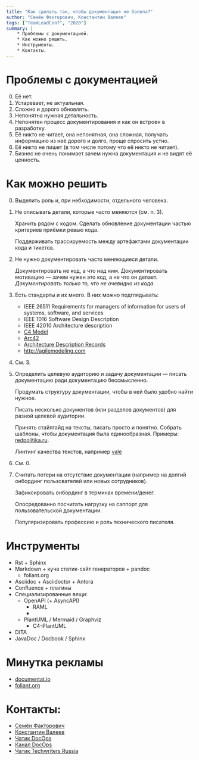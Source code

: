 ```yaml
---
title: "Как сделать так, чтобы документация не болела?"
author: "Семён Факторович, Константин Валеев"
tags: ["TeamLeadConf", "2020"]
summary: |
    * Проблемы с документацией.
    * Как можно решить.
    * Инструменты.
    * Контакты.
---
```


# Проблемы с документацией

0. Её нет.
1. Устаревает, не актуальная.
2. Сложно и дорого обновлять.
3. Непонятна нужная детальность.
4. Непонятен процесс документирования и как он встроен в разработку.
5. Её никто не читает, она непонятная, она сложная, получать информацию из неё дорого и долго, проще спросить устно.
6. Её никто не пишет (в том числе потому что её никто не читает).
7. Бизнес не очень понимает зачем нужна документация и не видят её ценность.

# Как можно решить

0. Выделить роль и, при небходимости, отдельного человека.

1. Не описывать детали, которые часто меняются (см. п. 3).

    Хранить рядом с кодом. Сделать обновление документации частью критериев приёмки ревью кода.

    Поддерживать трассируемость между артефактами документации кода и тикетов.

2. Не нужно документировать часто меняющиеся детали.

    Документировать не код, а что над ним. Документировать мотивацию — зачем нужен это код, а не что он делает. *Документировать только то, что не очевидно из кода.*

3. Есть стандарты и их много. В них можно подглядывать:

    - IEEE 26511 Requirements for managers of information for users of systems, software, and services
    - IEEE 1016 Software Design Description
    - IEEE 42010 Architecture description
    - [C4 Model](https://c4model.com/)
    - [Arc42](https://arc42.org/)
    - [Architecture Description Records](https://adr.github.io/)
    - <http://agilemodeling.com>
    
4. См. 3.

5. Определить целевую аудиторию и задачу документации — писать документацию ради документацию бессмысленно.

    Продумать структуру документации, чтобы в ней было удобно найти нужное.

    Писать несколько документов (или разделов документов) для разной целевой аудитории.

    Принять стайлгайд на тексты, писать просто и понятно. Собрать шаблоны, чтобы документация была единообразная. Примеры: [redpolitika.ru](http://redpolitika.ru).

    Линтинг качества текстов, например [vale](https://errata-ai.gitbook.io/vale)

6. См. 0.

7. Считать потери на отсутствие документации (например на долгий онбординг пользователей или новых сотрудников).

    Зафиксировать онбординг в терминах времени/денег.

    Опосредованно посчитать нагрузку на саппорт для пользовательской документации.

    Популяризировать профессию и роль технического писателя.

# Инструменты

- Rst + Sphinx
- Markdown + куча статик-сайт генераторов + pandoc
    - foliant.org
- Asciidoc + Asciidoctor + Antora
- Confluence + плагины
- Специализированные вещи:
    - OpenAPI (+ AsyncAPI)
        - RAML
        - 
    - PlantUML / Mermaid / Graphviz
        - C4-PlantUML
- DITA
- JavaDoc / Docbook / Sphinx

# Минутка рекламы

- [documentat.io](http://documentat.io)
- [foliant.org](http://foliant.org)

# Контакты:

- [Семён Факторович](mailto:sam@documentat.io)
- [Константин Валеев](mailto:kvaleev@gmail.com)
- [Чатик DocOps](https://t.me/docsascode)
- [Канал DocOps](https://t.me/docops)
- [Чатик Techwriters Russia](https://t.me/technicalwriters)



